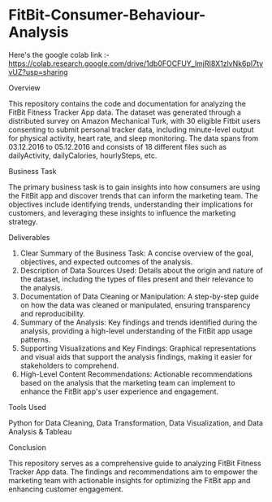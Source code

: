 # FitBit-Consumer-Behaviour-Analysis 
Here's the google colab link :- https://colab.research.google.com/drive/1db0FOCFUY_lmjRI8X1zlvNk6pI7tyvUZ?usp=sharing

Overview

This repository contains the code and documentation for analyzing the FitBit Fitness Tracker App data. The dataset was generated through a distributed survey on Amazon Mechanical Turk, with 30 eligible Fitbit users consenting to submit personal tracker data, including minute-level output for physical activity, heart rate, and sleep monitoring. The data spans from 03.12.2016 to 05.12.2016 and consists of 18 different files such as dailyActivity, dailyCalories, hourlySteps, etc.

Business Task

The primary business task is to gain insights into how consumers are using the FitBit app and discover trends that can inform the marketing team. The objectives include identifying trends, understanding their implications for customers, and leveraging these insights to influence the marketing strategy.

Deliverables

1) Clear Summary of the Business Task: A concise overview of the goal, objectives, and expected outcomes of the analysis.
2) Description of Data Sources Used: Details about the origin and nature of the dataset, including the types of files present and their relevance to the analysis.
3) Documentation of Data Cleaning or Manipulation: A step-by-step guide on how the data was cleaned or manipulated, ensuring transparency and reproducibility.
4) Summary of the Analysis: Key findings and trends identified during the analysis, providing a high-level understanding of the FitBit app usage patterns.
5) Supporting Visualizations and Key Findings: Graphical representations and visual aids that support the analysis findings, making it easier for stakeholders to comprehend.
6) High-Level Content Recommendations: Actionable recommendations based on the analysis that the marketing team can implement to enhance the FitBit app's user experience and engagement.

Tools Used

Python for Data Cleaning, Data Transformation, Data Visualization, and Data Analysis & Tableau

Conclusion

This repository serves as a comprehensive guide to analyzing FitBit Fitness Tracker App data. The findings and recommendations aim to empower the marketing team with actionable insights for optimizing the FitBit app and enhancing customer engagement.
